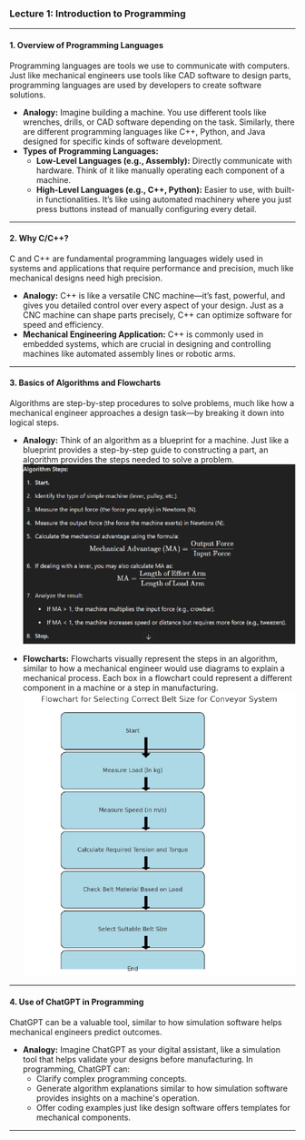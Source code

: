 ### Lecture 1: Introduction to Programming

---

#### 1. **Overview of Programming Languages**
Programming languages are tools we use to communicate with computers. Just like mechanical engineers use tools like CAD software to design parts, programming languages are used by developers to create software solutions.

- **Analogy:** Imagine building a machine. You use different tools like wrenches, drills, or CAD software depending on the task. Similarly, there are different programming languages like C++, Python, and Java designed for specific kinds of software development.
- **Types of Programming Languages:** 
  - **Low-Level Languages (e.g., Assembly):** Directly communicate with hardware. Think of it like manually operating each component of a machine.
  - **High-Level Languages (e.g., C++, Python):** Easier to use, with built-in functionalities. It’s like using automated machinery where you just press buttons instead of manually configuring every detail.

---

#### 2. **Why C/C++?**
C and C++ are fundamental programming languages widely used in systems and applications that require performance and precision, much like mechanical designs need high precision.

- **Analogy:** C++ is like a versatile CNC machine—it’s fast, powerful, and gives you detailed control over every aspect of your design. Just as a CNC machine can shape parts precisely, C++ can optimize software for speed and efficiency.
- **Mechanical Engineering Application:** C++ is commonly used in embedded systems, which are crucial in designing and controlling machines like automated assembly lines or robotic arms.

---

#### 3. **Basics of Algorithms and Flowcharts**
Algorithms are step-by-step procedures to solve problems, much like how a mechanical engineer approaches a design task—by breaking it down into logical steps.

- **Analogy:** Think of an algorithm as a blueprint for a machine. Just like a blueprint provides a step-by-step guide to constructing a part, an algorithm provides the steps needed to solve a problem.
![alogirthm image](algorithm.png)

- **Flowcharts:** Flowcharts visually represent the steps in an algorithm, similar to how a mechanical engineer would use diagrams to explain a mechanical process. Each box in a flowchart could represent a different component in a machine or a step in manufacturing.
![image of flowchart](flowchart.png)
---

#### 4. **Use of ChatGPT in Programming**
ChatGPT can be a valuable tool, similar to how simulation software helps mechanical engineers predict outcomes.

- **Analogy:** Imagine ChatGPT as your digital assistant, like a simulation tool that helps validate your designs before manufacturing. In programming, ChatGPT can:
  - Clarify complex programming concepts.
  - Generate algorithm explanations similar to how simulation software provides insights on a machine's operation.
  - Offer coding examples just like design software offers templates for mechanical components.

---